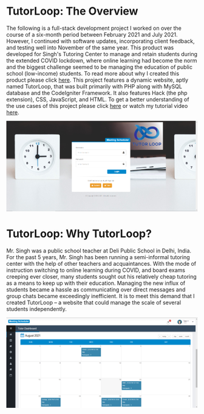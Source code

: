 # TutorLoop: The Overview 
The following is a full-stack development project I worked on over the course of a six-month period between February 2021 and July 2021. However, I continued with software updates, incorporating client feedback, and testing well into November of the same year. This product was developed for Singh's Tutoring Center to manage and retain students during the extended COVID lockdown, where online learning had become the norm and the biggest challenge seemed to be managing the education of public school (low-income) students. To read more about why I created this product please click [here](#tutorloop-why-tutorloop). This project features a dynamic website, aptly named TutorLoop, that was built primarily with PHP along with MySQL database and the CodeIgniter Framework. It also features Hack (the php extension), CSS, JavaScript, and HTML. To get a better understanding of the use cases of this project please click  [here](Tutor_Loop_zip/Tutor%20Loop%2010-3-21/README.md) or watch my tutorial video [here](https://youtu.be/o9hRWyGeyrc). 

![Login Page](Tutor_Loop_zip/Tutor%20Loop%2010-3-21/meeting-scheduler%20(2)/meeting-scheduler/assets/Project%20Documentation/TutorLoop%20login.png)

<a name="tutorloop-why-tutorloop"></a>
# TutorLoop: Why TutorLoop? 
Mr. Singh was a public school teacher at Deli Public School in Delhi, India. For the past 5 years, Mr. Singh has been running a semi-informal tutoring center with the help of other teachers and acquaintances. With the mode of instruction switching to online learning during COVID, and board exams creeping ever closer, many students sought out his relatively cheap tutoring as a means to keep up with their education. Managing the new influx of students became a hassle as communicating over direct messages and group chats became exceedingly inefficient. It is to meet this demand that I created TutorLoop – a website that could manage the scale of several students independently.   

![Calendar Page](Tutor_Loop_zip/Tutor%20Loop%2010-3-21/meeting-scheduler%20(2)/meeting-scheduler/assets/Project%20Documentation/TutorLoop%20CalendarPage.png)

